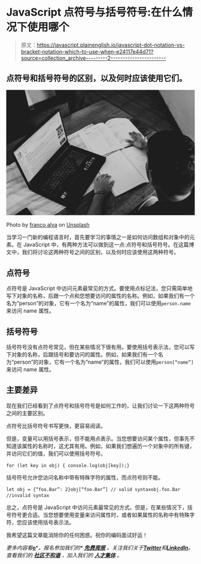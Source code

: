 # JavaScript 点符号与括号符号:在什么情况下使用哪个

> 原文：<https://javascript.plainenglish.io/javascript-dot-notation-vs-bracket-notation-which-to-use-when-e24117e44d71?source=collection_archive---------2----------------------->

## 点符号和括号符号的区别，以及何时应该使用它们。

![](img/abe082df67ea2c7dbd56272f507bacf1.png)

Photo by [franco alva](https://unsplash.com/@franquito4133?utm_source=medium&utm_medium=referral) on [Unsplash](https://unsplash.com?utm_source=medium&utm_medium=referral)

当学习一门新的编程语言时，首先要学习的事情之一是如何访问数组和对象中的元素。在 JavaScript 中，有两种方法可以做到这一点:点符号和括号符号。在这篇博文中，我们将讨论这两种符号之间的区别，以及何时应该使用这两种符号。

## 点符号

点符号是 JavaScript 中访问元素最常见的方式。要使用点标记法，您只需简单地写下对象的名称，后跟一个点和您想要访问的属性的名称。例如，如果我们有一个名为“person”的对象，它有一个名为“name”的属性，我们可以使用`person.name`来访问 name 属性。

## 括号符号

括号符号没有点符号常见，但在某些情况下很有用。要使用括号表示法，您可以写下对象的名称，后跟括号和要访问的属性。例如，如果我们有一个名为“person”的对象，它有一个名为“name”的属性，我们可以使用`person[“name”]`来访问 name 属性。

## 主要差异

现在我们已经看到了点符号和括号符号是如何工作的，让我们讨论一下这两种符号之间的主要区别。

点符号比括号符号书写更快，更容易阅读。

但是，变量可以用括号表示，但不能用点表示。当您想要访问某个属性，但事先不知道该属性的名称时，这尤其有用。例如，如果我们想遍历一个对象中的所有键，并访问它们的值，我们可以使用括号符号。

```
for (let key in obj) { console.log(obj[key]);}
```

括号符号允许您访问名称中带有特殊字符的属性，而点符号则不能。

```
let obj = {“foo.Bar”: 2}obj[“foo.Bar”] // valid syntaxobj.foo.Bar //invalid syntax
```

总之，点符号是 JavaScript 中访问元素最常见的方式。但是，在某些情况下，括号符号更合适。当您想要使用变量来访问属性时，或者如果属性的名称中有特殊字符，您应该使用括号表示法。

我希望这篇文章能消除你的任何困惑。祝你的编码面试好运！

*更多内容看*[**o**](https://plainenglish.io/)**。报名参加我们的* [***免费周报***](http://newsletter.plainenglish.io/) *。关注我们关于*[***Twitter***](https://twitter.com/inPlainEngHQ)*和*[***LinkedIn***](https://www.linkedin.com/company/inplainenglish/)*。查看我们的* [***社区不和谐***](https://discord.gg/GtDtUAvyhW) *，加入我们的* [***人才集体***](https://inplainenglish.pallet.com/talent/welcome) *。**